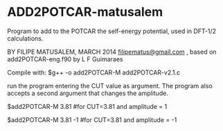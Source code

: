 # ADD2POTCAR-matusalem
Program to add to the POTCAR the self-energy potential, used in DFT-1/2 calculations.


BY FILIPE MATUSALEM, MARCH 2014     filipematus@gmail.com , based on add2POTCAR-eng.f90 by L F Guimaraes

Compile with: $g++ -o add2POTCAR-M add2POTCAR-v2.1.c

run the program entering the CUT value as argument. The program also accepts a second argument that changes the amplitude.

$add2POTCAR-M 3.81       #for CUT=3.81 and amplitude = 1

$add2POTCAR-M 3.81 -1       #for CUT=3.81 and amplitude = -1
